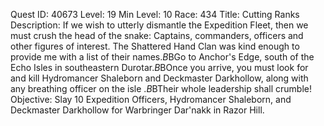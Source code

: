 Quest ID: 40673
Level: 19
Min Level: 10
Race: 434
Title: Cutting Ranks
Description: If we wish to utterly dismantle the Expedition Fleet, then we must crush the head of the snake: Captains, commanders, officers and other figures of interest. The Shattered Hand Clan was kind enough to provide me with a list of their names.$B$BGo to Anchor's Edge, south of the Echo Isles in southeastern Durotar.$B$BOnce you arrive, you must look for and kill Hydromancer Shaleborn and Deckmaster Darkhollow, along with any breathing officer on the isle .$B$BTheir whole leadership shall crumble!
Objective: Slay 10 Expedition Officers, Hydromancer Shaleborn, and Deckmaster Darkhollow for Warbringer Dar'nakk in Razor Hill.
